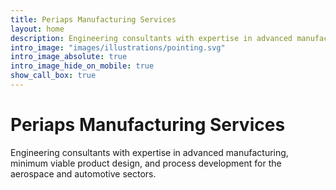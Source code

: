 ```yaml
---
title: Periaps Manufacturing Services
layout: home
description: Engineering consultants with expertise in advanced manufacturing, minimum viable product development, and process development for the aerospace and automotive sectors.
intro_image: "images/illustrations/pointing.svg"
intro_image_absolute: true
intro_image_hide_on_mobile: true
show_call_box: true
---
```


# Periaps Manufacturing Services

Engineering consultants with expertise in advanced manufacturing, minimum viable product design, and process development for the aerospace and automotive sectors.
